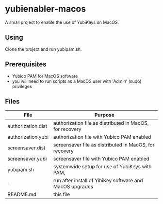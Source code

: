 # yubienabler-macos #
A small project to enable the use of YubiKeys on MacOS.

## Using ##
Clone the project and run yubipam.sh.

## Prerequisites ##
* Yubico PAM for MacOS software
* you will need to run scripts as a MacOS user with 'Admin' (sudo) privileges

## Files ##

File | Purpose
---- | -------
authorization.dist| authorization file as distributed in MacOS, for recovery
authorization.yubi| authorization file with Yubico PAM enabled
screensaver.dist| screensaver file as distributed in MacOS, for recovery
screensaver.yubi| screensaver file with Yubico PAM enabled
yubipam.sh|systemwide setup for use of YubiKeys with PAM,
.|run after install of YibiKey software and MacOS upgrades
README.md|this file
